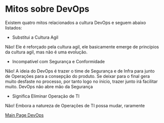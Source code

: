 # Mitos sobre DevOps
Existem quatro mitos relacionados a cultura DevOps e seguem abaixo listados:
* Substitui a Cultura Agil

Não! Ele é reforçado pela cultura agil, ele basicamente emerge de princípios da cultura agil, mas não é uma evolução.
* Incompatível com Segurança e Conformidade

Não! A ideia do DevOps é trazer o time de Segurança e de Infra para junto de Operações para a consepção do produto. Se deixar para o final gera muito desfaste no processo, por tanto logo no ínicio, trazer junto irá facilitar muito. DevOps não abre mão da Segurança
* Significa Eliminar Operação de TI

Não! Embora a natureza de Operações de TI possa mudar, raramente

[Main Page DevOps](https://github.com/OdairPanizziJunior/DevOps)
